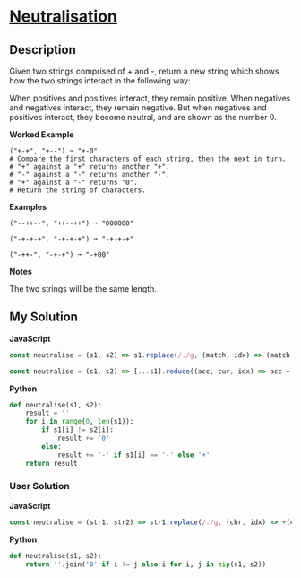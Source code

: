 # [Neutralisation](https://www.codewars.com/kata/65128732b5aff40032a3d8f0)

## Description

Given two strings comprised of + and -, return a new string which shows how the two strings interact in the following way:

When positives and positives interact, they remain positive.
When negatives and negatives interact, they remain negative.
But when negatives and positives interact, they become neutral, and are shown as the number 0.

**Worked Example**

```
("+-+", "+--") ➞ "+-0"
# Compare the first characters of each string, then the next in turn.
# "+" against a "+" returns another "+".
# "-" against a "-" returns another "-".
# "+" against a "-" returns "0".
# Return the string of characters.
```

**Examples**

```
("--++--", "++--++") ➞ "000000"

("-+-+-+", "-+-+-+") ➞ "-+-+-+"

("-++-", "-+-+") ➞ "-+00"
```

**Notes**

The two strings will be the same length.

## My Solution

**JavaScript**

```js
const neutralise = (s1, s2) => s1.replace(/./g, (match, idx) => (match !== s2[idx] ? '0' : match));
```

```js
const neutralise = (s1, s2) => [...s1].reduce((acc, cur, idx) => acc + (cur === s2[idx] ? cur : '0'), '');
```

**Python**

```py
def neutralise(s1, s2):
    result = ''
    for i in range(0, len(s1)):
        if s1[i] != s2[i]:
            result += '0'
        else:
            result += '-' if s1[i] == '-' else '+'
    return result
```

### User Solution

**JavaScript**

```js
const neutralise = (str1, str2) => str1.replace(/./g, (chr, idx) => +(chr === str2[idx]) && chr);
```

**Python**

```py
def neutralise(s1, s2):
    return ''.join('0' if i != j else i for i, j in zip(s1, s2))
```
